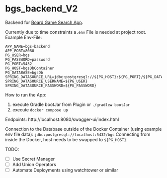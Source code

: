 # bgs_backend_V2

Backend for [Board Game Search App](https://github.com/krahl-jan/bgsearchapp).

Currently due to time constraints a`.env` File is needed at project root. Example Env-File:
```
APP_NAME=bgs-backend
APP_PORT=8080
PG_USER=bgs
PG_PASSWORD=password
PG_PORT=5432
PG_HOST=bgsDbContainer
PG_DATABASE=bgsDb
SPRING_DATASOURCE_URL=jdbc:postgresql://${PG_HOST}:${PG_PORT}/${PG_DATABASE}
SPRING_DATASOURCE_USERNAME=${PG_USER}
SPRING_DATASOURCE_PASSWORD=${PG_PASSWORD}
```

How to run the App:
1. execute Gradle bootJar from Plugin or `./gradlew bootJar`
2. execute `docker compose up`

Endpoints:
http://localhost:8080/swagger-ui/index.html

Connection to the Database outside of the Docker Container (using example env file data):
`jdbc:postgresql://localhost:5432/bgs`
Connecting from inside the Docker, host needs to be swapped to `${PG_HOST}`

TODO:
- [ ] Use Secret Manager
- [ ] Add Union Operators
- [ ] Automate Deployments using watchtower or similar